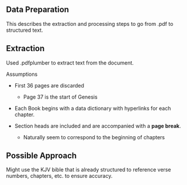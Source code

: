 ## Data Preparation

This describes the extraction and processing steps to go from .pdf to structured text.


## Extraction

Used .pdfplumber to extract text from the document.

Assumptions
- First 36 pages are discarded
    - Page 37 is the start of Genesis

- Each Book begins with a data dictionary with hyperlinks for each chapter.

- Section heads are included and are accompanied with a <b>page break</b>.
    - Naturally seem to correspond to the beginning of chapters


## Possible Approach

Might use the KJV bible that is already structured to reference verse numbers, chapters, etc. to ensure accuracy.